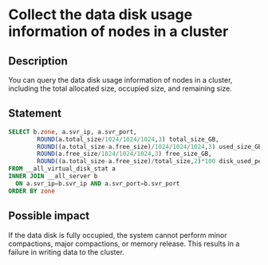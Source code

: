 # Collect the data disk usage information of nodes in a cluster

## Description

You can query the data disk usage information of nodes in a cluster, including the total allocated size, occupied size, and remaining size.

## Statement

```sql
SELECT b.zone, a.svr_ip, a.svr_port,
        ROUND(a.total_size/1024/1024/1024,3) total_size_GB,
        ROUND((a.total_size-a.free_size)/1024/1024/1024,3) used_size_GB,
        ROUND(a.free_size/1024/1024/1024,3) free_size_GB,
        ROUND((a.total_size-a.free_size)/total_size,2)*100 disk_used_percentage
FROM __all_virtual_disk_stat a
INNER JOIN __all_server b
  ON a.svr_ip=b.svr_ip AND a.svr_port=b.svr_port
ORDER BY zone
```

## Possible impact

If the data disk is fully occupied, the system cannot perform minor compactions, major compactions, or memory release. This results in a failure in writing data to the cluster.
